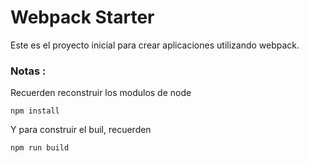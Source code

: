 # Webpack Starter

Este es el proyecto inicial para crear aplicaciones utilizando webpack.

### Notas :
Recuerden reconstruir los modulos de node
```
npm install 
```
Y para construir el buil, recuerden
```
npm run build   
```

